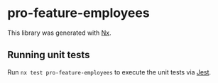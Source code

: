 # pro-feature-employees

This library was generated with [Nx](https://nx.dev).

## Running unit tests

Run `nx test pro-feature-employees` to execute the unit tests via [Jest](https://jestjs.io).
